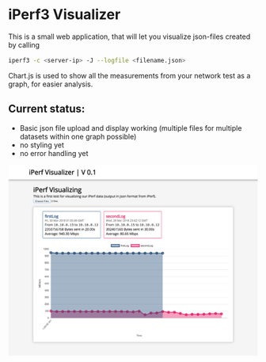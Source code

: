 # iPerf3 Visualizer

This is a small web application, that will let you visualize json-files created by calling
```bash
iperf3 -c <server-ip> -J --logfile <filename.json>
```

Chart.js is used to show all the measurements from your network test as a graph, for easier analysis.

Current status:
- 
* Basic json file upload and display working (multiple files for multiple datasets within one graph possible)
* no styling yet
* no error handling yet

<img src="/images/Screen Shot03.png">